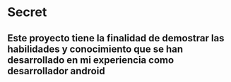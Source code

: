 # Secret
## Este proyecto tiene la finalidad de demostrar las habilidades y conocimiento que se han desarrollado en mi experiencia como desarrollador android
